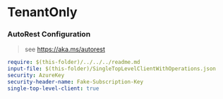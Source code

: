 # TenantOnly
### AutoRest Configuration
> see https://aka.ms/autorest

```yaml
require: $(this-folder)/../../../readme.md
input-file: $(this-folder)/SingleTopLevelClientWithOperations.json
security: AzureKey
security-header-name: Fake-Subscription-Key
single-top-level-client: true
```